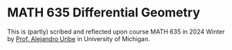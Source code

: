 # MATH 635 Differential Geometry

This is (partly) scribed and reflected upon course MATH 635 in 2024 Winter by [Prof. Alejandro Uribe](https://dept.math.lsa.umich.edu/~uribe/) in University of Michigan.